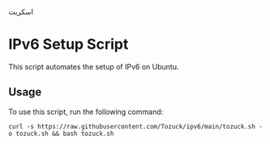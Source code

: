 
اسکریت
# IPv6 Setup Script

This script automates the setup of IPv6 on Ubuntu.

## Usage

To use this script, run the following command:

```
curl -s https://raw.githubusercontent.com/Tozuck/ipv6/main/tozuck.sh -o tozuck.sh && bash tozuck.sh

